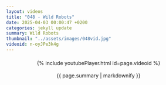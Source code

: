 ```yaml
---
layout: videos
title: "048 - Wild Robots"
date: 2025-04-03 00:00:47 +0200
categories: jekyll update
summary: Wild Robots
thumbnail: "../assets/images/048vid.jpg"
videoid: n-oyJPe3k4g
---
```


<div style="text-align: center; margin-top: 20px;">
  {% include youtubePlayer.html id=page.videoid %}
  <p style="margin-top: 15px; font-size: 1.2em; color: #333;">
    <p>{{ page.summary | markdownify }}</p>
  </p>
</div>
